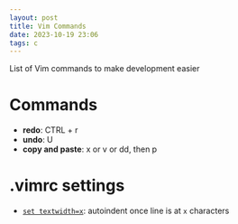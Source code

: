 ```yaml
---
layout: post
title: Vim Commands
date: 2023-10-19 23:06
tags: c
---
```


List of Vim commands to make development easier

# Commands

- **redo**: CTRL + r
- **undo**: U
- **copy and paste**: x or v or dd, then p

# .vimrc settings

- [`set textwidth=x`](https://stackoverflow.com/questions/3033423/vim-command-to-restructure-force-text-to-80-columns): autoindent once line is at `x` characters
